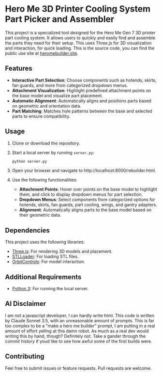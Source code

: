 # Hero Me 3D Printer Cooling System Part Picker and Assembler

This project is a specialized tool designed for the Hero Me Gen 7 3D printer part cooling system. It allows users to quickly and easily find and assemble the parts they need for their setup. This uses Three.js for 3D visualization and interaction, for quick loading. This is the source code, you can find the public use site at [heromebuilder.site](https://heromebuilder.site/index.html).

## Features

- **Interactive Part Selection**: Choose components such as hotends, skirts, fan guards, and more from categorized dropdown menus.
- **Attachment Visualization**: Highlight predefined attachment points on the base model and visualize part placement.
- **Automatic Alignment**: Automatically aligns and positions parts based on geometric and orientation data.
- **Part Matching**: Matches hole patterns between the base and selected parts to ensure compatibility.

## Usage

1. Clone or download the repository.
2. Start a local server by running `server.py`:

   ```bash
   python server.py
   ```

3. Open your browser and navigate to http://localhost:8000/rebuilder.html.
4. Use the following functionalities:
    - **Attachment Points**: Hover over points on the base model to highlight them, and click to display dropdown menus for part selection.
    - **Dropdown Menus**: Select components from categorized options for hotends, skirts, fan guards, part cooling, wings, and gantry adapters.
    - **Alignment**: Automatically aligns parts to the base model based on their geometric data.

## Dependencies

This project uses the following libraries:
- [Three.js](https://threejs.org/): For rendering 3D models and placement.
- [STLLoader](https://threejs.org/docs/#examples/en/loaders/STLLoader): For loading STL files.
- [OrbitControls](https://threejs.org/docs/#examples/en/controls/OrbitControls): For model interaction.

## Additional Requirements

- [Python 3](https://www.python.org/downloads/): For running the local server.

## AI Disclaimer

I am not a javascript developer, I can hardly write html. This code is written by Claude Sonnet 3.5, with an unreasonable amount of prompts. This is far too complex to be a "make a hero me builder" prompt, I am putting in a real amount of effort yelling at this damn robot. As much as a real dev would writing this by hand, though? Definitely not. Take a gander through the commit history if youd like to see how awful some of the first builds were. 

## Contributing

Feel free to submit issues or feature requests. Pull requests are welcome.

